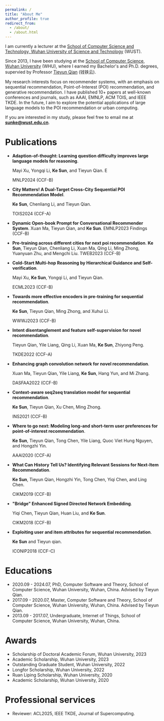 ```yaml
---
permalink: /
title: "About Me"
author_profile: true
redirect_from: 
  - /about/
  - /about.html
---
```


I am currently a lecturer at the [School of Computer Science and Technology, Wuhan University of Science and Technology](https://jsjkx.wust.edu.cn/) (WUST).

Since 2013, I have been studying at the [School of Computer Science, Wuhan University](https://cs.whu.edu.cn/index.htm) (WHU), where I earned my Bachelor's and Ph.D. degrees, supervied by Professor [Tieyun Qian](https://nlpgm.github.io/people.html) (钱铁云). 

My research interests focus on recommender systems, with an emphasis on sequential recommendation, Point-of-Interest (POI) recommendation, and generative recommendation. I have published 10+ papers at well-known conferences and journals, such as AAAI, EMNLP, ACM TOIS, and IEEE TKDE. In the future, I aim to explore the potential applications of large language models to the POI recommendation or urban computing. 

 If you are interested in my study, please feel free to email me at **sunke@wust.edu.cn**.

Publications
======
* **Adaption-of-thought: Learning question difficulty improves large language models for reasoning**.

  Mayi Xu, Yongqi Li, **Ke Sun**, and Tieyun Qian. E

  MNLP2024 (CCF-B)

* **City Matters! A Dual-Target Cross-City Sequential POI Recommendation Model**.

  **Ke Sun**, Chenliang Li, and Tieyun Qian.

  TOIS2024 (CCF-A)

* **Dynamic Open-book Prompt for Conversational Recommender System**. Xuan Ma, Tieyun Qian, and **Ke Sun**. EMNLP2023 Findings (CCF-B)

* **Pre-training across different cities for next poi recommendation**. **Ke Sun**, Tieyun Qian, Chenliang Li, Xuan Ma, Qing Li, Ming Zhong, Yuanyuan Zhu, and Mengchi Liu. TWEB2023 (CCF-B)

* **Cold-Start Multi-hop Reasoning by Hierarchical Guidance and Self-verification**.

  Mayi Xu, **Ke Sun**, Yongqi Li, and Tieyun Qian.

  ECML2023 (CCF-B)

* **Towards more effective encoders in pre-training for sequential recommendation**.

  **Ke Sun**, Tieyun Qian, Ming Zhong, and Xuhui Li.

  WWWJ2023 (CCF-B)

* **Intent disentanglement and feature self-supervision for novel recommendation**.

  Tieyun Qian, Yile Liang, Qing Li, Xuan Ma, **Ke Sun**, Zhiyong Peng.

  TKDE2022 (CCF-A)

* **Enhancing graph convolution network for novel recommendation**.

  Xuan Ma, Tieyun Qian, Yile Liang, **Ke Sun**, Hang Yun, and Mi Zhang.

  DASFAA2022 (CCF-B)

* **Context-aware seq2seq translation model for sequential recommendation**.

  **Ke Sun**, Tieyun Qian, Xu Chen, Ming Zhong.

  INS2021 (CCF-B)

* **Where to go next: Modeling long-and short-term user preferences for point-of-interest recommendation**.

  **Ke Sun**, Tieyun Qian, Tong Chen, Yile Liang, Quoc Viet Hung Nguyen, and Hongzhi Yin.

  AAAI2020 (CCF-A)

* **What Can History Tell Us? Identifying Relevant Sessions for Next-Item Recommendation**.

  **Ke Sun**, Tieyun Qian, Hongzhi Yin, Tong Chen, Yiqi Chen, and Ling Chen.

  CIKM2019 (CCF-B)

* **"Bridge" Enhanced Signed Directed Network Embedding**.

  Yiqi Chen, Tieyun Qian, Huan Liu, and **Ke Sun**.

  CIKM2018 (CCF-B)

* **Exploiting user and item attributes for sequential recommendation**.

  **Ke Sun** and Tieyun qian.

  ICONIP2018 (CCF-C)

Educations
======
* 2020.09 - 2024.07, PhD, Computer Software and Theory, School of Computer Science, Wuhan University, Wuhan, China. Advised by Tieyun Qian.
* 2017.09 - 2020.07, Master, Computer Software and Theory, School of Computer Science, Wuhan University, Wuhan, China. Advised by Tieyun Qian.
* 2013.09 - 2017.07, Undergraduate, Internet of Things, School of Computer Science, Wuhan University, Wuhan, China.

Awards
======
* Scholarship of Doctoral Academic Forum, Wuhan University, 2023
* Academic Scholarship, Wuhan University, 2023
* Outstanding Graduate Student, Wuhan University, 2022
* Longfor Scholarship, Wuhan University, 2022
* Ruan Liping Scholarship, Wuhan University, 2020
* Academic Scholarship, Wuhan University, 2020

Professional services
======
* Reviewer: ACL2025, IEEE TKDE, Journal of Supercomputing.
